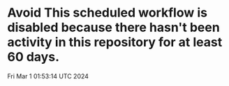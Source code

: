 # Avoid This scheduled workflow is disabled because there hasn't been activity in this repository for at least 60 days.
Fri Mar  1 01:53:14 UTC 2024

